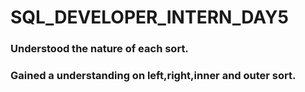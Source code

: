 # SQL_DEVELOPER_INTERN_DAY5

### Understood the nature of each sort.
### Gained a understanding on left,right,inner and outer sort.
